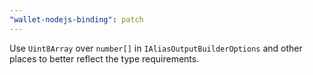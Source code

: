 ```yaml
---
"wallet-nodejs-binding": patch
---
```


Use `Uint8Array` over `number[]` in `IAliasOutputBuilderOptions` and other places to better reflect the type requirements.